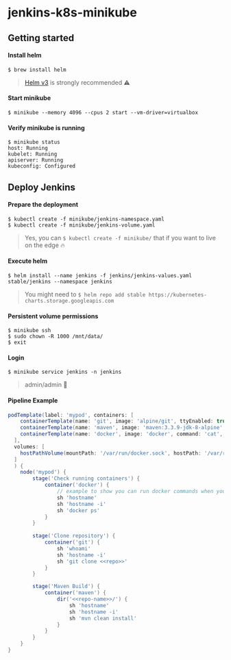 # jenkins-k8s-minikube

## Getting started

#### Install helm
```shell script
$ brew install helm
```
> [Helm v3](https://helm.sh/docs/intro/install/) is strongly recommended ⚠️

#### Start minikube
```shell script
$ minikube --memory 4096 --cpus 2 start --vm-driver=virtualbox
```

#### Verify minikube is running
```shell script
$ minikube status
host: Running
kubelet: Running
apiserver: Running
kubeconfig: Configured
```

## Deploy Jenkins

#### Prepare the deployment
```shell script
$ kubectl create -f minikube/jenkins-namespace.yaml
$ kubectl create -f minikube/jenkins-volume.yaml
```
> Yes, you can `$ kubectl create -f minikube/` that if you want to live on the edge 🔥

#### Execute helm
```shell script
$ helm install --name jenkins -f jenkins/jenkins-values.yaml stable/jenkins --namespace jenkins
```
> You might need to `$ helm repo add stable https://kubernetes-charts.storage.googleapis.com`

#### Persistent volume permissions
```shell script
$ minikube ssh
$ sudo chown -R 1000 /mnt/data/
$ exit
```

#### Login
```shell script
$ minikube service jenkins -n jenkins
``` 
> admin/admin 🚨

#### Pipeline Example

````groovy
podTemplate(label: 'mypod', containers: [
    containerTemplate(name: 'git', image: 'alpine/git', ttyEnabled: true, command: 'cat'),
    containerTemplate(name: 'maven', image: 'maven:3.3.9-jdk-8-alpine', command: 'cat', ttyEnabled: true),
    containerTemplate(name: 'docker', image: 'docker', command: 'cat', ttyEnabled: true)
  ],
  volumes: [
    hostPathVolume(mountPath: '/var/run/docker.sock', hostPath: '/var/run/docker.sock'),
  ]
  ) {
    node('mypod') {
        stage('Check running containers') {
            container('docker') {
                // example to show you can run docker commands when you mount the socket
                sh 'hostname'
                sh 'hostname -i'
                sh 'docker ps'
            }
        }
        
        stage('Clone repository') {
            container('git') {
                sh 'whoami'
                sh 'hostname -i'
                sh 'git clone <<repo>>'
            }
        }

        stage('Maven Build') {
            container('maven') {
                dir('<<repo-name>>/') {
                    sh 'hostname'
                    sh 'hostname -i'
                    sh 'mvn clean install'
                }
            }
        }
    }
}
````
